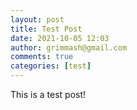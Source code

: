 ```yaml
---
layout: post
title: Test Post
date: 2021-10-05 12:03
author: grimmash@gmail.com
comments: true
categories: [test]
---
```


This is a test post!
